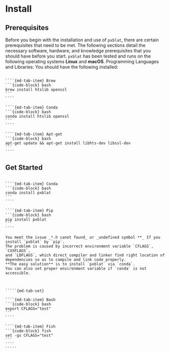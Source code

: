 # Install

## Prerequisites

Before you begin with the installation and use of `pxblat`, there are certain prerequisites that need to be met.
The following sections detail the necessary software, hardware, and knowledge prerequisites that you should have before you start.
`pxblat` has been tested and runs on the following operating systems **Linux** and **macOS**.
Programming Languages and Libraries: You should have the following installed:

`````{md-tab-set}

````{md-tab-item} Brew
```{code-block} bash
brew install htslib openssl
```
````

````{md-tab-item} Conda
```{code-block} bash
conda install htslib openssl
```
````

````{md-tab-item} Apt-get
```{code-block} bash
apt-get update && apt-get install libhts-dev libssl-dev
```
````

`````

## Get Started

`````{md-tab-set}

````{md-tab-item} Conda
```{code-block} bash
conda install pxblat
```
````

````{md-tab-item} Pip
```{code-block} bash
pip install pxblat
```
````

`````

``````{tip}
You meet the issue _*.h canot found_ or _undefined symbol **_ If you install `pxblat` by `pip`.
The problem is caused by incorrect environment variable `CFLAGS`, `CXXFLAGS`,
and `LDFLAGS`, which direct compiler and linker find right location of
dependencies so as to compile and link code properly.
**The easy solution** is to install `pxblat` via `conda`.
You can also set proper environment variable if `conda` is not accessible.



`````{md-tab-set}

````{md-tab-item} Bash
```{code-block} bash
export CFLAGS="test"
```
````

````{md-tab-item} Fish
```{code-block} fish
set -gs CFLAGS="test"
```
````
`````

``````
